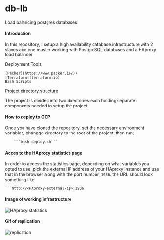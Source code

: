# db-lb

Load balancing postgres databases

#### Introduction

In this repository, I setup a high availability database infrastructure with 2 slaves and one master working with PostgreSQL databases and a HAproxy load balancer

Deployment Tools

    [Packer](https://www.packer.io/))
    [Terraform](terraform.io)
    Bash Scripts

Project directory structure

The project is divided into two directories each holding separate components needed to setup the project.

#### How to deploy to GCP

Once you have cloned the repository, set the necessary environment variables, changge directory to the root of the project, then run;

        ```bash deploy.sh```

#### Acces to the HAproxy statistics page

In order to access the statistics page, depending on what variables you opted to use, pick the external IP address of your HAproxy instance and use that in the browser along with the port number, `1936`. the URL should look something like

    ```http://<HAproxy-external-ip>:1936

#### Image of working infrastructure

![HAproxy statistics](https://user-images.githubusercontent.com/5388763/55282408-4d416380-5354-11e9-9572-2888fd55aec6.png)

#### Gif of replication

![replication](https://user-images.githubusercontent.com/5388763/55282414-73670380-5354-11e9-9ff5-b624177cf08a.gif)
